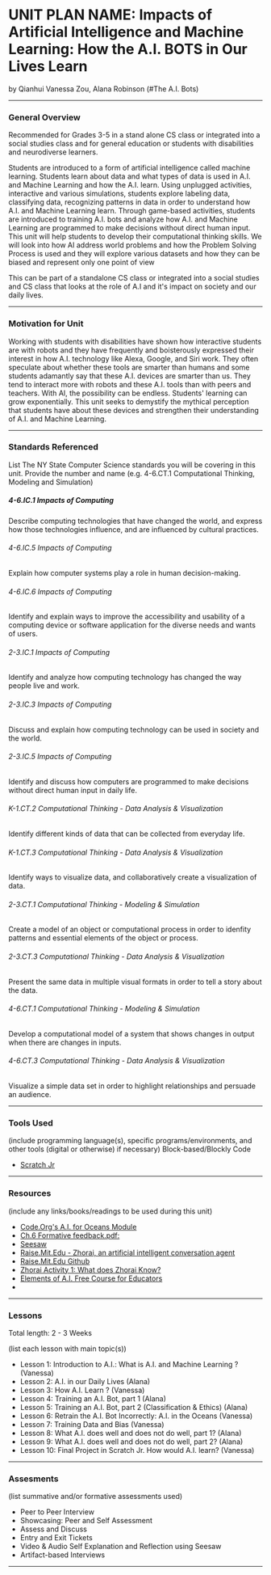 # UNIT PLAN NAME: Impacts of Artificial Intelligence and Machine Learning: How the A.I. BOTS in Our Lives Learn
by Qianhui Vanessa Zou, Alana Robinson (#The A.I. Bots)

-----

### General Overview

Recommended for Grades 3-5 in a stand alone CS class or integrated into a social studies class and for general education or students with disabilities and neurodiverse learners.

Students are introduced to a form of artificial intelligence called machine learning. Students learn about data and what types of data is used in A.I. and Machine Learning and how the A.I. learn. Using unplugged activities, interactive and various simulations, students explore labeling data, classifying data, recognizing patterns in data in order to understand how A.I. and Machine Learning learn. Through game-based activities, students are introduced to training A.I. bots and analyze how A.I. and Machine Learning are programmed to make decisions without direct human input. This unit will help students to develop their computational thinking skills. We will look into how AI address world problems and how the Problem Solving Process is used and they will explore various datasets and how they can be biased and represent only one point of view

This can be part of a standalone CS class or integrated into a social studies and CS class that looks at the role of A.I and it's impact on society and our daily lives. 

---

### Motivation for Unit

Working with students with disabilities have shown how interactive students are with robots and they have frequently and boisterously expressed their interest in how A.I. technology like Alexa, Google, and Siri work. They often speculate about whether these tools are smarter than humans and some students adamantly say that these A.I. devices are smarter than us. They tend to interact more with robots and these A.I. tools than with peers and teachers.  With AI, the possibility can be endless. Students' learning can grow exponentially. This unit seeks to demystify the mythical perception that students have about these devices and strengthen their understanding of A.I. and Machine Learning.    

---

### Standards Referenced
List The NY State Computer Science standards you will be covering in this unit. Provide the number and name (e.g. 4-6.CT.1 Computational Thinking, Modeling and Simulation)

##### 4-6.IC.1  Impacts of Computing
Describe computing technologies that have changed the world, and express how those technologies influence, and are influenced by cultural practices.

###### 4-6.IC.5  Impacts of Computing
Explain how computer systems play a role in human decision-making. 

###### 4-6.IC.6  Impacts of Computing
Identify and explain ways to improve the accessibility and usability of a computing device or software application for the diverse needs and wants of users.

###### 2-3.IC.1 Impacts of Computing
Identify and analyze how computing technology has changed the way people live and work.

###### 2-3.IC.3 Impacts of Computing
Discuss and explain how computing technology can be used in society and the world.

###### 2-3.IC.5 Impacts of Computing
Identify and discuss how computers are programmed to make decisions without direct human input in daily life.

###### K-1.CT.2 Computational Thinking - Data Analysis & Visualization
Identify different kinds of data that can be collected from everyday life.

###### K-1.CT.3 Computational Thinking - Data Analysis & Visualization
Identify ways to visualize data, and collaboratively create a visualization of data.

###### 2-3.CT.1 Computational Thinking - Modeling & Simulation
Create a model of an object or computational process in order to idenfity patterns and essential elements of the object or process.

###### 2-3.CT.3 Computational Thinking - Data Analysis & Visualization
Present the same data in multiple visual formats in order to tell a story about the data.

###### 4-6.CT.1 Computational Thinking - Modeling & Simulation 
Develop a computational model of a system that shows changes in output when there are changes in inputs.

###### 4-6.CT.3 Computational Thinking - Data Analysis & Visualization
Visualize a simple data set in order to highlight relationships and persuade an audience.

---

### Tools Used
(include programming language(s), specific programs/environments, and other tools (digital or otherwise) if necessary)
Block-based/Blockly Code
* [Scratch Jr](https://www.scratchjr.org/)

---

### Resources
(include any links/books/readings to be used during this unit)

* [Code.Org's A.I. for Oceans Module](https://code.org/oceans)
* [Ch.6 Formative feedback.pdf:](https://drive.google.com/file/d/1NBfKjIYihUXF3QORDmNB3SdnU-XSp3k1/view)
* [Seesaw](https://web.seesaw.me/)
* [Raise.Mit.Edu - Zhorai, an artificial intelligent conversation agent](https://raise.mit.edu/zhorai.html)
* [Raise.Mit.Edu Github](https://github.com/jessvb/zhorai/blob/master/Report-Materials/6_S898___Zhorai_K_12_Education.pdf
)
* [Zhorai Activity 1: What does Zhorai Know?](https://zhorai.readyai.org/activity-1)
* [Elements of A.I. Free Course for Educators](https://course.elementsofai.com/)
* 

---

### Lessons
Total length: 2 - 3 Weeks

(list each lesson with main topic(s))
* Lesson 1: Introduction to A.I.: What is A.I. and Machine Learning ? (Vanessa)
* Lesson 2: A.I. in our Daily Lives (Alana)
* Lesson 3: How A.I. Learn ? (Vanessa)
* Lesson 4: Training an A.I. Bot, part 1 (Alana)
* Lesson 5: Training an A.I. Bot, part 2 (Classification & Ethics) (Alana)
* Lesson 6: Retrain the A.I. Bot Incorrectly: A.I. in the Oceans (Vanessa)
* Lesson 7: Training Data and Bias (Vanessa)
* Lesson 8: What A.I. does well and does not do well, part 1? (Alana)
* Lesson 9: What A.I. does well and does not do well, part 2? (Alana)
* Lesson 10: Final Project in Scratch Jr. How would A.I. learn? (Vanessa)

---

### Assesments
(list summative and/or formative assessments used)
* Peer to Peer Interview
* Showcasing: Peer and Self Assessment
* Assess and Discuss
* Entry and Exit Tickets
* Video & Audio Self Explanation and Reflection using Seesaw
* Artifact-based Interviews


---
